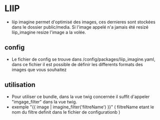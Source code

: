 # LIIP
* liip imagine permet d'optimisé des images, ces dernieres sont stockées dans le dossier public/media. Si l'image appelé n'a jamais été resizé liip_imagine resize l'image a la volée.


## config
* Le fichier de config se trouve dans /config/packages/liip_imagine.yaml, dans ce fichier il est possible de définir les differents formats des images que vous souhaitez

## utilisation
* Pour utiliser ce bundle, dans la vue twig concernée il suffit d'appeler "imgage_filter" dans la vue twig. 
* exemple  "{{ image | imagine_filter('filtreName') }}" ( filtreName etant le nom du filtre definit dans le fichier de configurationb )

